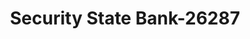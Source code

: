 ---
f_zip-code: 73628
f_state-code: OK
title: Security State Bank-26287
f_phone: 580-497-3354
f_city-only: Cheyenne
f_address: 402 East Bdwy Cheyenne
f_location-unique-id: '26287'
slug: security-state-bank-26287
updated-on: '2024-05-30T13:46:58.046Z'
created-on: '2024-05-30T13:36:59.803Z'
published-on: '2024-05-30T13:54:32.469Z'
f_city-state: cms/city/cheyenne-ok.md
f_company: cms/company/security-state-bank.md
f_state: cms/state/oklahoma.md
layout: '[payday-loan].html'
tags: payday-loan
---